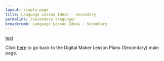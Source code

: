 ```yaml
---
layout: simple-page
title: Language Lesson Ideas - Secondary
permalink: /secondary-language/
breadcrumb: Language Lesson Ideas - Secondary
---
```


[test](/placeholder-secondary-language-easy/)

Click [here](/in-schools/digital-maker/lesson-ideas-secondary/) to go back to the Digital Maker Lesson Plans (Secondary) main page.
